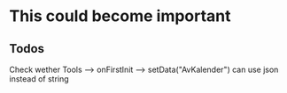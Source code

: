 # This could become important

## Todos

Check wether Tools --> onFirstInit --> setData("AvKalender") can use json instead of string
